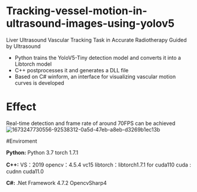 # Tracking-vessel-motion-in-ultrasound-images-using-yolov5
Liver Ultrasound Vascular Tracking Task in Accurate Radiotherapy Guided by Ultrasound  
- Python trains the YoloV5-Tiny detection model and converts it into a Libtorch model
- C++ postprocesses it and generates a DLL file
- Based on C# winform, an interface for visualizing vascular motion curves is developed

# Effect
Real-time detection and frame rate of around 70FPS can be achieved
![1673247730556-92538312-0a5d-47eb-a8eb-d3269b1ec13b](https://user-images.githubusercontent.com/56248224/211257245-843bb765-0c4c-4b12-9c00-93631360ef63.png)

#Enviroment

**Python:**
Python 3.7
torch 1.7.1

**C++:**
VS：2019
opencv：4.5.4 vc15
libtorch：libtorch1.7.1 for cuda110
cuda : cudnn cuda11.0

**C#:**
.Net Framework 4.7.2
OpencvSharp4

